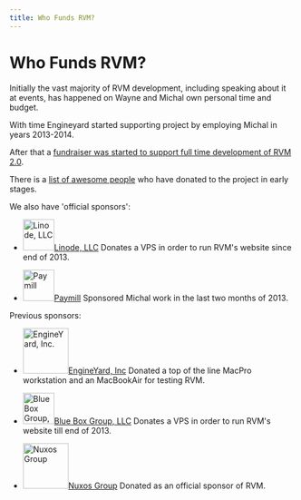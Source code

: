 ```yaml
---
title: Who Funds RVM?
---
```


# Who Funds RVM?

Initially the vast majority of RVM development, including speaking about it at events,
has happened on Wayne and Michal own personal time and budget.

With time Engineyard started supporting project by employing Michal in years 2013-2014.

After that a [fundraiser was started to support full time development of RVM 2.0](https://www.bountysource.com/fundraisers/489-rvm-2-0).

There is a [list of awesome people](/credits/donations/) who have donated to the project in early stages.

We also have 'official sponsors':

- [<img src="/images/linode_logo_gray.png" alt="Linode, LLC" height="55px"/>Linode, LLC](https://www.linode.com)
  Donates a VPS in order to run RVM's website since end of 2013.

- [<img src="/images/paymill-logo.png" alt="Paymill" height="55px"/>Paymill](https://www.paymill.com)
  Sponsored Michal work in the last two months of 2013.

Previous sponsors:

- [<img src="/images/logo-engineyard.png" alt="EngineYard, Inc." height="80px"/>EngineYard, Inc](http://engineyard.com/)
  Donated a top of the line MacPro workstation and an MacBookAir for testing RVM.

- [<img src="/images/bbg_logo.png" alt="Blue Box Group, LLC" height="55px"/>Blue Box Group, LLC](http://www.blueboxgrp.com/)
  Donates a VPS in order to run RVM's website till end of 2013.

- [<img src="/images/nuxos_logo.png" alt="Nuxos Group" height="80px">Nuxos Group](http://nuxos.fr/)
  Donated as an official sponsor of RVM.

